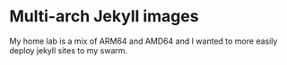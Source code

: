 # Multi-arch Jekyll images

My home lab is a mix of ARM64 and AMD64 and I wanted to more easily deploy jekyll sites to my swarm. 